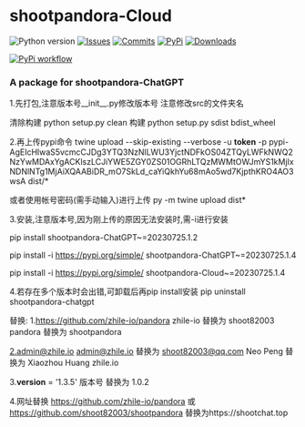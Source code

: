 # shootpandora-Cloud

![Python version](https://img.shields.io/badge/python-%3E%3D3.7-green)
[![Issues](https://img.shields.io/github/issues-raw/zhile-io/shootpandora-cloud)](https://github.com/shoot82003/shootpandora-cloud/issues)
[![Commits](https://img.shields.io/github/last-commit/zhile-io/shootpandora-cloud/master)](https://github.com/shoot82003/shootpandora-cloud/commits/master)
[![PyPi](https://img.shields.io/pypi/v/shootpandora-cloud.svg)](https://pypi.python.org/pypi/shootpandora-cloud)
[![Downloads](https://static.pepy.tech/badge/shootpandora-cloud)](https://pypi.python.org/pypi/shootpandora-cloud)

[![PyPi workflow](https://github.com/shoot82003/shootpandora-cloud/actions/workflows/python-publish.yml/badge.svg)](https://github.com/shoot82003/shootpandora-cloud/actions/workflows/python-publish.yml)

### A package for shootpandora-ChatGPT



1.先打包,注意版本号__init__.py修改版本号
注意修改src的文件夹名

清除构建
python setup.py clean
构建
python setup.py sdist bdist_wheel

2.再上传pypi命令
twine upload --skip-existing --verbose -u __token__ -p pypi-AgEIcHlwaS5vcmcCJDg3YTQ3NzNlLWU3YjctNDFkOS04ZTQyLWFkNWQ2NzYwMDAxYgACKlszLCJiYWE5ZGY0ZS01OGRhLTQzMWMtOWJmYS1kMjIxNDNlNTg1MjAiXQAABiDR_mO7SkLd_caYiQkhYu68mAo5wd7KjpthKRO4AO3wsA dist/*

或者使用帐号密码(需手动输入)进行上传
py -m twine upload dist\*


3.安装,注意版本号,因为刚上传的原因无法安装时,需-i进行安装

pip install shootpandora-ChatGPT~=20230725.1.2


pip install -i https://pypi.org/simple/ shootpandora-ChatGPT~=20230725.1.4


pip install -i https://pypi.org/simple/ shootpandora-Cloud~=20230725.1.4

4.若存在多个版本时会出错,可卸载后再pip install安装
pip uninstall shootpandora-chatgpt

替换:
1.https://github.com/zhile-io/pandora
    zhile-io    替换为     shoot82003
    pandora     替换为     shootpandora
    
    
2.admin@zhile.io
    admin@zhile.io  替换为     shoot82003@qq.com
    Neo Peng        替换为     Xiaozhou Huang
    zhile.io
    
3.__version__ = '1.3.5'
    版本号         替换为     1.0.2
    
4.网址替换
    https://github.com/zhile-io/pandora
    或 https://github.com/shoot82003/shootpandora
    替换为https://shootchat.top
    